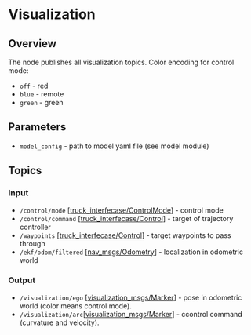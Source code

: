 # Visualization

## Overview
The node publishes all visualization topics. Color encoding for control mode:
  - `off` - red
  - `blue` - remote
  - `green` - green

## Parameters
- `model_config` - path to model yaml file (see model module)

## Topics
### Input
- `/control/mode` [[truck_interfecase/ControlMode](https://github.com/robotics-laboratory/truck/blob/master/packages/truck_interfaces/msg/ControlMode.msg)] - control mode
- `/control/command` [[truck_interfecase/Control](https://github.com/robotics-laboratory/truck/blob/master/packages/truck_interfaces/msg/Control.msg)] - target of trajectory controller
- `/waypoints` [[truck_interfecase/Control](https://github.com/robotics-laboratory/truck/blob/master/packages/truck_interfaces/msg/Waypoints.msg)] - target waypoints to pass through
- `/ekf/odom/filtered` [[nav_msgs/Odometry](http://docs.ros.org/en/noetic/api/nav_msgs/html/msg/Odometry.html)] - localization in odometric world

### Output
- `/visualization/ego` [[visualization_msgs/Marker](http://docs.ros.org/en/melodic/api/visualization_msgs/html/msg/Marker.html)] - pose in odometric world (color means control mode).
- `/visualization/arc`[[visualization_msgs/Marker](http://docs.ros.org/en/melodic/api/visualization_msgs/html/msg/Marker.html)] - ccontrol command (curvature and velocity).
